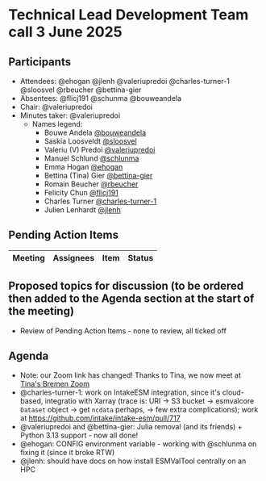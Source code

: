 # Technical Lead Development Team call 3 June 2025

## Participants

- Attendees: @ehogan @jlenh @valeriupredoi @charles-turner-1 @sloosvel @rbeucher @bettina-gier
- Absentees: @flicj191 @schunma @bouweandela
- Chair: @valeriupredoi
- Minutes taker: @valeriupredoi
  - Names legend:
    - Bouwe Andela [@bouweandela](https://github.com/bouweandela)
    - Saskia Loosveldt [@sloosvel](https://github.com/sloosvel)
    - Valeriu (V) Predoi [@valeriupredoi](https://github.com/valeriupredoi)
    - Manuel Schlund [@schlunma](https://github.com/schlunma)
    - Emma Hogan [@ehogan](https://github.com/ehogan)
    - Bettina (Tina) Gier [@bettina-gier](https://github.com/bettina-gier)
    - Romain Beucher [@rbeucher](https://github.com/rbeucher)
    - Felicity Chun [@flicj191](https://github.com/flicj191)
    - Charles Turner [@charles-turner-1](https://github.com/charles-turner-1)
    - Julien Lenhardt [@jlenh](https://github.com/jlenh)

## Pending Action Items
| Meeting | Assignees | Item | Status |
|-|-|-|-|

## Proposed topics for discussion (to be ordered then added to the Agenda section at the start of the meeting)
- Review of Pending Action Items - none to review, all ticked off

## Agenda
- Note: our Zoom link has changed! Thanks to Tina, we now meet at [Tina's Bremen Zoom](https://uni-bremen.zoom-x.de/j/67507987328?pwd=Pv2KQVUTrk6PLYeLgXLUsxdij7BOro.1)
- @charles-turner-1: work on IntakeESM integration, since it's cloud-based, integratio with Xarray (trace is: URI -> S3 bucket -> esmvalcore `Dataset` object -> get `ncdata` perhaps, -> few extra complications); work at https://github.com/intake/intake-esm/pull/717
- @valeriupredoi and @bettina-gier: Julia removal (and its friends) + Python 3.13 support - now all done!
- @ehogan: CONFIG environment variable - working with @schlunma on fixing it (since it broke RTW)
- @jlenh: should  have docs on how install ESMValTool centrally on an HPC
